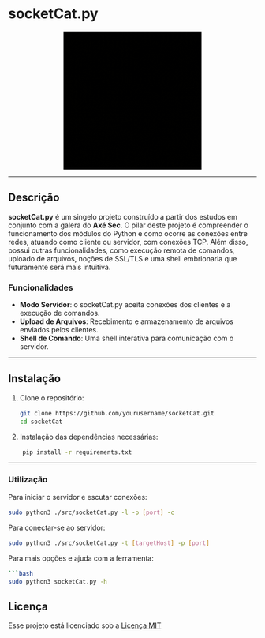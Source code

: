 # socketCat.py

<p align="center">
  <img align="center" width="280" src="./socketcat.gif" alt="socketCat Logo"/>
</p>

---

## Descrição

**socketCat.py** é um singelo projeto construído a partir dos estudos em conjunto com a galera do **Axé Sec**. O pilar deste projeto é compreender o funcionamento dos módulos do Python e como ocorre as conexões entre redes, atuando como cliente ou servidor, com conexões TCP. Além disso, possui outras funcionalidades, como execução remota de comandos, uploado de arquivos, noções de SSL/TLS e uma shell embrionaria que futuramente será mais intuitiva.

### Funcionalidades

- **Modo Servidor**: o socketCat.py aceita conexões dos clientes e a execução de comandos.
- **Upload de Arquivos**: Recebimento e armazenamento de arquivos enviados pelos clientes.
- **Shell de Comando**: Uma shell interativa para comunicação com o servidor.
---

## Instalação

1. Clone o repositório:
   ```bash
   git clone https://github.com/yourusername/socketCat.git
   cd socketCat
2. Instalação das dependências necessárias:
```bash
    pip install -r requirements.txt
```
---
### Utilização
Para iniciar o servidor e escutar conexões:
```bash
sudo python3 ./src/socketCat.py -l -p [port] -c
```

Para conectar-se ao servidor:
```bash
sudo python3 ./src/socketCat.py -t [targetHost] -p [port]
```

Para mais opções e ajuda com a ferramenta:
```bash
```bash 
sudo python3 socketCat.py -h
```

## Licença
Esse projeto está licenciado sob a [Licença MIT](LICENSE)